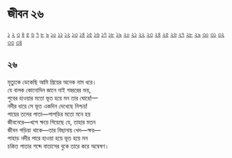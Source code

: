# জীবন ২৬

[১](2.10.0.jeebon-1.md) [২](2.10.1.jeebon-2.md) [৩](2.10.2.jeebon-3.md) [৪](2.10.3.jeebon-4.md) [৫](2.10.4.jeebon-5.md) [৬](2.10.5.jeebon-6.md) [৭](2.10.6.jeebon-7.md) [৮](2.10.7.jeebon-8.md) [৯](2.10.8.jeebon-9.md) [১০](2.10.9.jeebon-10.md) [১১](2.10.10.jeebon-11.md) [১২](2.10.11.jeebon-12.md) [১৩](2.10.12.jeebon-13.md) [১৪](2.10.13.jeebon-14.md) [১৫](2.10.14.jeebon-15.md) [১৬](2.10.15.jeebon-16.md) [১৭](2.10.16.jeebon-17.md) [১৮](2.10.17.jeebon-18.md) [১৯](2.10.18.jeebon-19.md) [২০](2.10.19.jeebon-20.md) [২১](2.10.20.jeebon-21.md) [২২](2.10.21.jeebon-22.md) [২৩](2.10.22.jeebon-23.md) [২৪](2.10.23.jeebon-24.md) [২৫](2.10.24.jeebon-25.md) [২৬](2.10.25.jeebon-26.md) [২৭](2.10.26.jeebon-27.md) [২৮](2.10.27.jeebon-28.md) [২৯](2.10.28.jeebon-29.md) [৩০](2.10.29.jeebon-30.md) [৩১](2.10.30.jeebon-31.md) [৩২](2.10.31.jeebon-32.md) [৩৩](2.10.32.jeebon-33.md) [৩৪](2.10.33.jeebon-34.md)

## ২৬

মৃত্যুকে ডেকেছি আমি প্রিয়ের অনেক নাম ধরে।  
যে বালক কোনোদিন জানে নাই গহ্বরের ভয়,  
পুবের হাওয়ার মতো ভূত হয়ে মন তার ঘোরে!—  
নদীর ধারে সে ভূত একদিন দেখেছে নিশ্চয়!  
পায়ের তলের পাতা—পাপড়ির মতো মনে হয়  
জীবনেরে—খসে ক্ষয়ে গিয়েছে যে, তাহার মতন  
জীবন পড়িয়া থাকে—তার বিছানায় খেদ—ক্ষয়—  
পাহাড় নদীর পারে হাওয়া হয়ে ভূত হয়ে মন  
চকিত পাতার শব্দে বাতাসের বুকে তারে করে অম্বেষণ।

